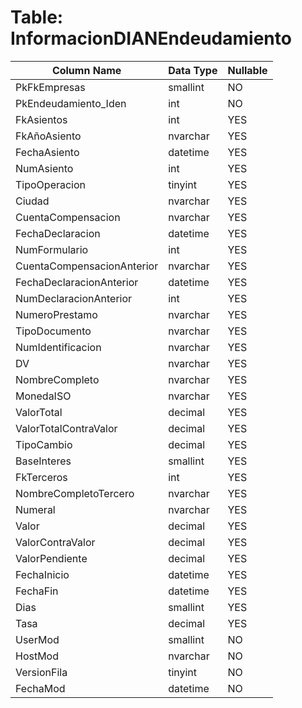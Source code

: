 # Table: InformacionDIANEndeudamiento

| Column Name | Data Type | Nullable |
|-------------|-----------|----------|
| PkFkEmpresas | smallint | NO |
| PkEndeudamiento_Iden | int | NO |
| FkAsientos | int | YES |
| FkAñoAsiento | nvarchar | YES |
| FechaAsiento | datetime | YES |
| NumAsiento | int | YES |
| TipoOperacion | tinyint | YES |
| Ciudad | nvarchar | YES |
| CuentaCompensacion | nvarchar | YES |
| FechaDeclaracion | datetime | YES |
| NumFormulario | int | YES |
| CuentaCompensacionAnterior | nvarchar | YES |
| FechaDeclaracionAnterior | datetime | YES |
| NumDeclaracionAnterior | int | YES |
| NumeroPrestamo | nvarchar | YES |
| TipoDocumento | nvarchar | YES |
| NumIdentificacion | nvarchar | YES |
| DV | nvarchar | YES |
| NombreCompleto | nvarchar | YES |
| MonedaISO | nvarchar | YES |
| ValorTotal | decimal | YES |
| ValorTotalContraValor | decimal | YES |
| TipoCambio | decimal | YES |
| BaseInteres | smallint | YES |
| FkTerceros | int | YES |
| NombreCompletoTercero | nvarchar | YES |
| Numeral | nvarchar | YES |
| Valor | decimal | YES |
| ValorContraValor | decimal | YES |
| ValorPendiente | decimal | YES |
| FechaInicio | datetime | YES |
| FechaFin | datetime | YES |
| Dias | smallint | YES |
| Tasa | decimal | YES |
| UserMod | smallint | NO |
| HostMod | nvarchar | NO |
| VersionFila | tinyint | NO |
| FechaMod | datetime | NO |
